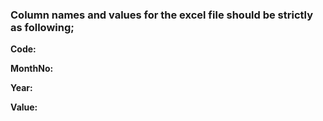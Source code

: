 ### **Column names and values for the excel file should be strictly as following;**

**Code:**

**MonthNo:**

**Year:**

**Value:**